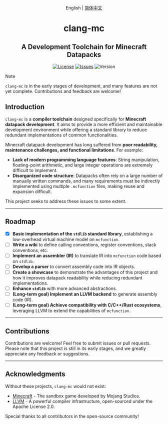 <div align="center">

English | [简体中文](./README_CN.md)

# clang-mc

## A Development Toolchain for Minecraft Datapacks

[![License](https://img.shields.io/badge/license-Apache%202.0-blue.svg)](LICENSE)
[![Issues](https://img.shields.io/github/issues/xia-mc/clang-mc)](https://github.com/xia-mc/clang-mc/issues)
![Version](https://img.shields.io/badge/Minecraft-1.21_and_later-blue)

</div>

> [!NOTE]
> `clang-mc` is in the early stages of development, and many features are not yet complete. Contributions and feedback are welcome!

## Introduction

`clang-mc` is a **compiler toolchain** designed specifically for **Minecraft datapack development**. It aims to provide a more efficient and maintainable development environment while offering a standard library to reduce redundant implementations of common functionalities.

Minecraft datapack development has long suffered from **poor readability, maintenance challenges, and functional limitations**. For example:
- **Lack of modern programming language features**: String manipulation, floating-point arithmetic, and large integer operations are extremely difficult to implement.
- **Disorganized code structure**: Datapacks often rely on a large number of manually written commands, and many requirements must be indirectly implemented using multiple `.mcfunction` files, making reuse and expansion difficult.

This project seeks to address these issues to some extent.

---

## Roadmap

- [x] **Basic implementation of the `stdlib` standard library**, establishing a low-overhead virtual machine model on `mcfunction`.
- [ ] **Write a wiki** to define calling conventions, register conventions, stack conventions, etc.
- [ ] **Implement an assembler (IR)** to translate IR into `mcfunction` code based on `stdlib`.
- [ ] **Develop a parser** to convert assembly code into IR objects.
- [ ] **Create a showcase** to demonstrate the advantages of this project and how it improves datapack readability while reducing redundant implementations.
- [ ] **Enhance `stdlib`** with more advanced abstractions.
- [ ] **(Long-term goal) Implement an LLVM backend** to generate assembly code (IR).
- [ ] **(Long-term goal) Achieve compatibility with C/C++/Rust ecosystems**, leveraging LLVM to extend the capabilities of `mcfunction`.

---

## Contributions

Contributions are welcome! Feel free to submit issues or pull requests.  
Please note that this project is still in its early stages, and we greatly appreciate any feedback or suggestions.

---

## Acknowledgments

Without these projects, `clang-mc` would not exist:

- [Minecraft](https://www.minecraft.net) - The sandbox game developed by Mojang Studios.
- [LLVM](https://llvm.org) - A powerful compiler infrastructure, open-sourced under the Apache License 2.0.

Special thanks to all contributors in the open-source community!
